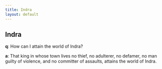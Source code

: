 ```yaml
---
title: Indra
layout: default
---
```


## Indra

**q**: How can I attain the world of Indra?

**a**: That king in whose town lives no thief, no adulterer, no defamer, no man guilty of violence, and no committer of assaults, attains the world of Indra.
